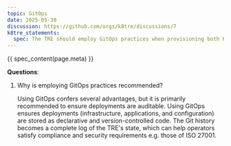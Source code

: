 ```yaml
---
topic: GitOps
date: 2025-05-30
discussion: https://github.com/orgs/k8tre/discussions/7
k8tre_statements:
  spec: The TRE should employ GitOps practices when provisioning both K8TRE resources as well as any other required infrastructure level resources within the TRE.
---
```


{{ spec_content(page.meta) }}

**Questions**: 

1. Why is employing GitOps practices recommended?

    Using GitOps confers several advantages, but it is primarily recommended to ensure deployments are auditable. Using GitOps ensures deployments (infrastructure, applications, and configuration) are stored as declarative and version-controlled code. The Git history becomes a complete log of the TRE's state, which can help operators satisfy compliance and security requirements e.g. those of ISO 27001.
